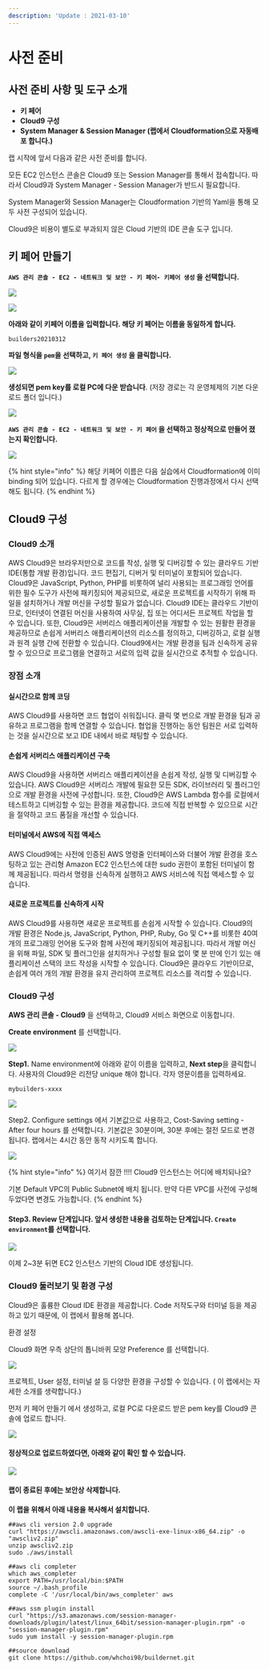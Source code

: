 ```yaml
---
description: 'Update : 2021-03-10'
---
```


# 사전 준비

## 사전 준비 사항 및 도구 소개 

* **키 페어**
* **Cloud9 구성**
* **System Manager & Session Manager \(랩에서 Cloudformation으로 자동배포 합니다.\)** 

랩 시작에 앞서 다음과 같은 사전 준비를 합니다.

모든 EC2 인스턴스 콘솔은 Cloud9 또는 Session Manager를 통해서 접속합니다. 따라서 Cloud9과 System Manager - Session Manager가 반드시 필요합니다.

System Manager와 Session Manager는 Cloudformation 기반의 Yaml을 통해 모두 사전 구성되어 있습니다.

Cloud9은 비용이 별도로 부과되지 않은 Cloud 기반의 IDE 콘솔 도구 입니다.

## 키 페어 만들기

**`AWS 관리 콘솔 - EC2 - 네트워크 및 보안 - 키 페어- 키페어 생성` 을 선택합니다.**

![](../.gitbook/assets/image%20%2882%29.png)

![](../.gitbook/assets/image%20%2888%29.png)

**아래와 같이 키페어 이름을 입력합니다. 해당 키 페어는 이름을 동일하게 합니다.**

```text
builders20210312
```

**파일 형식을 `pem`을 선택하고, `키 페어 생성` 을 클릭합니다.**

![](../.gitbook/assets/image%20%2883%29.png)

**생성되면 pem key를 로컬 PC에 다운 받습니다**. \(저장 경로는 각 운영체제의 기본 다운로드 폴더 입니다.\)

![](../.gitbook/assets/image%20%2891%29.png)

**`AWS 관리 콘솔 - EC2 - 네트워크 및 보안 - 키 페어` 을 선택하고 정상적으로 만들어 졌는지 확인합니다.**

![](../.gitbook/assets/image%20%2881%29.png)

{% hint style="info" %}
해당 키페어 이름은 다음 실습에서 Cloudformation에 이미 binding 되어 있습니다. 다르게 할 경우에는 Cloudformation 진행과정에서 다시 선택해도 됩니다.
{% endhint %}

## Cloud9 구성

### Cloud9 소개

AWS Cloud9은 브라우저만으로 코드를 작성, 실행 및 디버깅할 수 있는 클라우드 기반 IDE\(통합 개발 환경\)입니다. 코드 편집기, 디버거 및 터미널이 포함되어 있습니다. Cloud9은 JavaScript, Python, PHP를 비롯하여 널리 사용되는 프로그래밍 언어를 위한 필수 도구가 사전에 패키징되어 제공되므로, 새로운 프로젝트를 시작하기 위해 파일을 설치하거나 개발 머신을 구성할 필요가 없습니다. Cloud9 IDE는 클라우드 기반이므로, 인터넷이 연결된 머신을 사용하여 사무실, 집 또는 어디서든 프로젝트 작업을 할 수 있습니다. 또한, Cloud9은 서버리스 애플리케이션을 개발할 수 있는 원활한 환경을 제공하므로 손쉽게 서버리스 애플리케이션의 리소스를 정의하고, 디버깅하고, 로컬 실행과 원격 실행 간에 전환할 수 있습니다. Cloud9에서는 개발 환경을 팀과 신속하게 공유할 수 있으므로 프로그램을 연결하고 서로의 입력 값을 실시간으로 추적할 수 있습니다.

### 장점 소개

#### 실시간으로 함께 코딩 <a id="Code_Together_in_Real_Time"></a>

AWS Cloud9를 사용하면 코드 협업이 쉬워집니다. 클릭 몇 번으로 개발 환경을 팀과 공유하고 프로그램을 함께 연결할 수 있습니다. 협업을 진행하는 동안 팀원은 서로 입력하는 것을 실시간으로 보고 IDE 내에서 바로 채팅할 수 있습니다.

#### 손쉽게 서버리스 애플리케이션 구축 <a id="Build_Serverless_Applications_with_Ease"></a>

AWS Cloud9을 사용하면 서버리스 애플리케이션을 손쉽게 작성, 실행 및 디버깅할 수 있습니다. AWS Cloud9은 서버리스 개발에 필요한 모든 SDK, 라이브러리 및 플러그인으로 개발 환경을 사전에 구성합니다. 또한, Cloud9은 AWS Lambda 함수를 로컬에서 테스트하고 디버깅할 수 있는 환경을 제공합니다. 코드에 직접 반복할 수 있으므로 시간을 절약하고 코드 품질을 개선할 수 있습니다.

#### 터미널에서 AWS에 직접 액세스 <a id="Direct_Terminal_Access_to_AWS"></a>

AWS Cloud9에는 사전에 인증된 AWS 명령줄 인터페이스와 더불어 개발 환경을 호스팅하고 있는 관리형 Amazon EC2 인스턴스에 대한 sudo 권한이 포함된 터미널이 함께 제공됩니다. 따라서 명령을 신속하게 실행하고 AWS 서비스에 직접 액세스할 수 있습니다.

#### 새로운 프로젝트를 신속하게 시작 <a id="Start_New_Projects_Quickly_"></a>

AWS Cloud9를 사용하면 새로운 프로젝트를 손쉽게 시작할 수 있습니다. Cloud9의 개발 환경은 Node.js, JavaScript, Python, PHP, Ruby, Go 및 C++를 비롯한 40여 개의 프로그래밍 언어용 도구와 함께 사전에 패키징되어 제공됩니다. 따라서 개발 머신을 위해 파일, SDK 및 플러그인을 설치하거나 구성할 필요 없이 몇 분 만에 인기 있는 애플리케이션 스택의 코드 작성을 시작할 수 있습니다. Cloud9은 클라우드 기반이므로, 손쉽게 여러 개의 개발 환경을 유지 관리하여 프로젝트 리소스를 격리할 수 있습니다.

### Cloud9 구성

**AWS 관리 콘솔 - Cloud9**  을 선택하고, Cloud9 서비스 화면으로 이동합니다.

**Create environment** 를 선택합니다.

![](../.gitbook/assets/image%20%2886%29.png)

**Step1.** Name environment에 아래와 같이 이름을 입력하고, **Next step**을 클릭합니다. 사용자의 Cloud9은 리전당 unique 해야 합니다. 각자 영문이름을 입력하세요.

```text
mybuilders-xxxx
```

![](../.gitbook/assets/image%20%2893%29.png)

Step2. Configure settings 에서 기본값으로 사용하고, Cost-Saving setting - After four hours 를 선택합니다. 기본값은 30분이며, 30분 후에는 절전 모드로 변경됩니다. 랩에서는 4시간 동안 동작 시키도록 합니다.

![](../.gitbook/assets/image%20%2890%29.png)

{% hint style="info" %}
여기서 잠깐 !!!! Cloud9 인스턴스는 어디에 배치되나요? 

기본 Default VPC의 Public Subnet에 배치 됩니다. 만약 다른 VPC를 사전에 구성해 두었다면 변경도 가능합니다.
{% endhint %}

#### Step3. Review 단계입니다. 앞서 생성한 내용을 검토하는 단계입니다. `Create environment`를 선택합니다.

![](../.gitbook/assets/image%20%2880%29.png)

이제 2~3분 뒤면 EC2 인스턴스 기반의 Cloud IDE 생성됩니다. 

### Cloud9 둘러보기 및 환경 구성 

Cloud9은 훌륭한 Cloud IDE 환경을 제공합니다. Code 저작도구와 터미널 등을 제공하고 있기 때문에, 이 랩에서 활용해 봅니다.

환경 설정

Cloud9 화면 우측 상단의 톱니바퀴 모양 Preference 를 선택합니다.

![](../.gitbook/assets/image%20%2885%29.png)

프로젝트, User 설정, 터미널 설 등 다양한 환경을 구성할 수 있습니다. \( 이 랩에서는 자세한 소개를 생략합니다.\)

먼저 키 페어 만들기 에서 생성하고, 로컬 PC로 다운로드 받은  pem key를 Cloud9 콘솔에 업로드 합니다.

![](../.gitbook/assets/image%20%2884%29.png)

#### 정상적으로 업로드하였다면, 아래와 같이 확인 할 수 있습니다. 

![](../.gitbook/assets/image%20%2889%29.png)

#### 랩이 종료된 후에는 보안상 삭제합니다. 

**이 랩을 위해서 아래 내용을 복사해서 설치합니다.**

```text
##aws cli version 2.0 upgrade
curl "https://awscli.amazonaws.com/awscli-exe-linux-x86_64.zip" -o "awscliv2.zip"
unzip awscliv2.zip
sudo ./aws/install

##aws cli completer
which aws_completer
export PATH=/usr/local/bin:$PATH
source ~/.bash_profile
complete -C '/usr/local/bin/aws_completer' aws

##aws ssm plugin install
curl "https://s3.amazonaws.com/session-manager-downloads/plugin/latest/linux_64bit/session-manager-plugin.rpm" -o "session-manager-plugin.rpm"
sudo yum install -y session-manager-plugin.rpm

##source download
git clone https://github.com/whchoi98/buildernet.git

```











